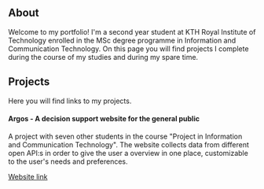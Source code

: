 ## About
Welcome to my portfolio!
I'm a second year student at KTH Royal Institute of Technology enrolled in the MSc degree programme in Information and Communication Technology.
On this page you will find projects I complete during the course of my studies and during my spare time.

## Projects
Here you will find links to my projects.

#### Argos - A decision support website for the general public
A project with seven other students in the course "Project in Information and Communication Technology". The website collects data from different open API:s in order to give the user a overview in one place, customizable to the user's needs and preferences. 

<a href="https://infopro-4ef82.web.app/">Website link<a/>

